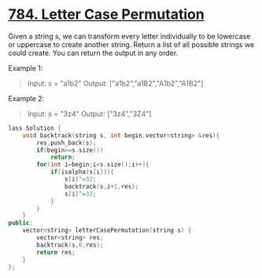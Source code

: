  # [784. Letter Case Permutation](https://leetcode.com/problems/letter-case-permutation/)

Given a string s, we can transform every letter individually to be lowercase or uppercase to create another string.
Return a list of all possible strings we could create. You can return the output in any order.

Example 1:

>Input: s = "a1b2"
Output: ["a1b2","a1B2","A1b2","A1B2"]

Example 2:

>Input: s = "3z4"
Output: ["3z4","3Z4"]

```C++
lass Solution {
    void backtrack(string s, int begin,vector<string> &res){
        res.push_back(s);
        if(begin>=s.size())
            return;
        for(int i=begin;i<s.size();i++){
            if(isalpha(s[i])){
                s[i]^=32;
                backtrack(s,i+1,res);
                s[i]^=32;
            }
        }
    }
public:
    vector<string> letterCasePermutation(string s) {
        vector<string> res;
        backtrack(s,0,res);
        return res;
    }
};
```